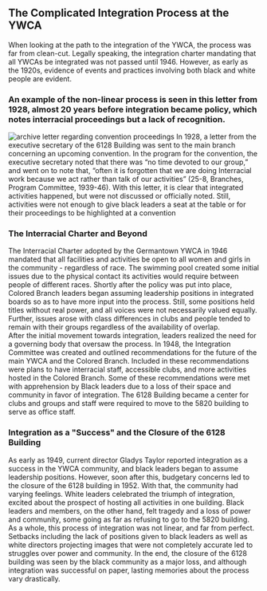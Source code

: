 ## The Complicated Integration Process at the YWCA
When looking at the path to the integration of the YWCA, the process was far from clean-cut. Legally speaking, the integration charter mandating that all YWCAs be integrated was not passed until 1946. However, as early as the 1920s, evidence of events and practices involving both black and white people are evident.  

### An example of the non-linear process is seen in this letter from 1928, almost 20 years before integration became policy, which notes interracial proceedings but a lack of recognition.
![archive letter regarding convention proceedings](https://github.com/digbmc/germantown-y/blob/Harkness-House-Branch-Y/assets/pics/IMG_2318.png#:~:text=IMG_2318.png)
In 1928, a letter from the executive secretary of the 6128 Building was sent to the main branch concerning an upcoming convention. In the program for the convention, the executive secretary noted that there was “no time devoted to our group,” and went on to note that, “often it is forgotten that we are doing Interracial work because we act rather than talk of our activities” (25-8, Branches, Program Committee, 1939-46). With this letter, it is clear that integrated activities happened, but were not discussed or officially noted. Still, activities were not enough to give black leaders a seat at the table or for their proceedings to be highlighted at a convention

### The Interracial Charter and Beyond
The Interracial Charter adopted by the Germantown YWCA in 1946 mandated that all facilities and activities be open to all women and girls in the community - regardless of race. The swimming pool created some initial issues due to the physical contact its activities would require between people of different races. Shortly after the policy was put into place, Colored Branch leaders began assuming leadership positions in integrated boards so as to have more input into the process. Still, some positions held titles without real power, and all voices were not necessarily valued equally. Further, issues arose with class differences in clubs and people tended to remain with their groups regardless of the availability of overlap.  
After the initial movement towards integration, leaders realized the need for a governing body that oversaw the process. In 1948, the Integration Committee was created and outlined recommendations for the future of the main YWCA and the Colored Branch. Included in these recommendations were plans to have interracial staff, accessible clubs, and more activities hosted in the Colored Branch. Some of these recommendations were met with apprehension by Black leaders due to a loss of their space and community in favor of integration. The 6128 Building became a center for clubs and groups and staff were required to move to the 5820 building to serve as office staff.

### Integration as a "Success" and the Closure of the 6128 Building
As early as 1949, current director Gladys Taylor reported integration as a success in the YWCA community, and black leaders began to assume leadership positions. However, soon after this, budgetary concerns led to the closure of the 6128 building in 1952. With that, the community had varying feelings. White leaders celebrated the triumph of integration, excited about the prospect of hosting all activities in one building. Black leaders and members, on the other hand, felt tragedy and a loss of power and community, some going as far as refusing to go to the 5820 building.
As a whole, this process of integration was not linear, and far from perfect. Setbacks including the lack of positions given to black leaders as well as white directors projecting images that were not completely accurate led to struggles over power and community. In the end, the closure of the 6128 building was seen by the black community as a major loss, and although integration was successful on paper, lasting memories about the process vary drastically.


